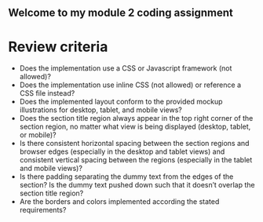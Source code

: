 ## Welcome to my module 2 coding assignment

# Review criteria
 - Does the implementation use a CSS or Javascript framework (not allowed)?
 - Does the implementation use inline CSS (not allowed) or reference a CSS file instead?
 - Does the implemented layout conform to the provided mockup illustrations for desktop, tablet, and mobile views?
 - Does the section title region always appear in the top right corner of the section region, no matter what view is being displayed (desktop, tablet, or mobile)?
 - Is there consistent horizontal spacing between the section regions and browser edges (especially in the desktop and tablet views) and consistent vertical spacing between the regions (especially in the tablet and mobile views)?
 - Is there padding separating the dummy text from the edges of the section? Is the dummy text pushed down such that it doesn’t overlap the section title region?
 - Are the borders and colors implemented according the stated requirements?
